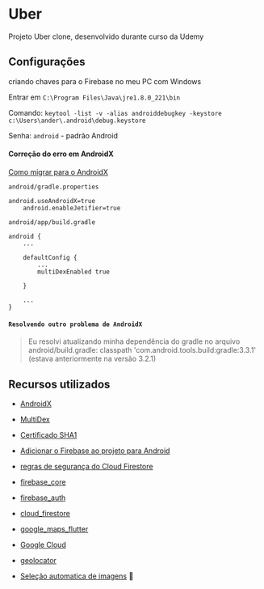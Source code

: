 # Uber

Projeto Uber clone, desenvolvido durante curso da Udemy

## Configurações

criando chaves para o Firebase no meu PC com Windows

Entrar em `C:\Program Files\Java\jre1.8.0_221\bin`

Comando: `keytool -list -v -alias androiddebugkey -keystore c:\Users\ander\.android\debug.keystore`

Senha: `android` - padrão Android

#### Correção do erro em AndroidX

[Como migrar para o AndroidX](https://developer.android.com/jetpack/androidx/migrate)

`android/gradle.properties`

```
android.useAndroidX=true
    android.enableJetifier=true
```

`android/app/build.gradle`

```
android {
    ...

    defaultConfig {
        ...
        multiDexEnabled true
        
    }

    ...
}
```

#### `Resolvendo outro problema de AndroidX`

> Eu resolvi atualizando minha dependência do gradle no arquivo android/build.gradle: classpath 'com.android.tools.build:gradle:3.3.1' (estava anteriormente na versão 3.2.1)


## Recursos utilizados
  * [AndroidX](https://developer.android.com/jetpack/androidx/migrate) 
  * [MultiDex](https://developer.android.com/studio/build/multidex?hl=pt-BR)
  * [Certificado SHA1](https://developers.google.com/android/guides/client-auth)
  * [Adicionar o Firebase ao projeto para Android](https://firebase.google.com/docs/android/setup?authuser=0)
  * [regras de segurança do Cloud Firestore](https://firebase.google.com/docs/firestore/security/get-started?authuser=0)
  * [firebase_core](https://pub.dev/packages/firebase_core)
  * [firebase_auth](https://pub.dev/packages/firebase_auth) 
  * [cloud_firestore](https://pub.dev/packages/cloud_firestore)
  * [google_maps_flutter](https://pub.dev/packages/google_maps_flutter)
  * [Google Cloud](https://console.cloud.google.com)
  * [geolocator](https://pub.dev/packages/geolocator)

  * [Seleção automatica de imagens](https://flutter.dev/docs/development/ui/assets-and-images#declaring-resolution-aware-image-assets) :file_folder:

 



